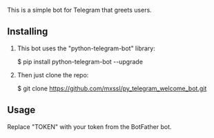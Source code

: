 This is a simple bot for Telegram that greets users.


Installing
----------
1) This bot uses the "python-telegram-bot" library:

    $ pip install python-telegram-bot --upgrade

2) Then just clone the repo:

    $ git clone https://github.com/mxssl/py_telegram_welcome_bot.git

Usage
-----

Replace "TOKEN" with your token from the BotFather bot.
